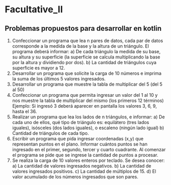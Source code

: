 # Facultative_II

## Problemas propuestos para desarrollar en kotlin

1. Confeccionar un programa que lea n pares de datos, cada par de datos
corresponde a la medida de la base y la altura de un triángulo. El
programa deberá informar:
a) De cada triángulo la medida de su base, su altura y su superficie (la
superficie se calcula multiplicando la base por la altura y dividiendo por
dos).
b) La cantidad de triángulos cuya superficie es mayor a 12.
2. Desarrollar un programa que solicite la carga de 10 números e imprima
la suma de los últimos 5 valores ingresados.
3. Desarrollar un programa que muestre la tabla de multiplicar del 5 (del 5
al 50)
4. Confeccionar un programa que permita ingresar un valor del 1 al 10 y
nos muestre la tabla de multiplicar del mismo (los primeros 12 términos)
Ejemplo: Si ingresó 3 deberá aparecer en pantalla los valores 3, 6, 9,
hasta el 36.
5. Realizar un programa que lea los lados de n triángulos, e informar:
a) De cada uno de ellos, qué tipo de triángulo es: equilátero (tres lados
iguales), isósceles (dos lados iguales), o escaleno (ningún lado igual)
b) Cantidad de triángulos de cada tipo.
6. Escribir un programa que pida ingresar coordenadas (x,y) que
representan puntos en el plano.
Informar cuántos puntos se han ingresado en el primer, segundo, tercer
y cuarto cuadrante. Al comenzar el programa se pide que se ingrese la
cantidad de puntos a procesar.
7. Se realiza la carga de 10 valores enteros por teclado. Se desea conocer:
a) La cantidad de valores ingresados negativos.
b) La cantidad de valores ingresados positivos.
c) La cantidad de múltiplos de 15.
d) El valor acumulado de los números ingresados que son pares.
